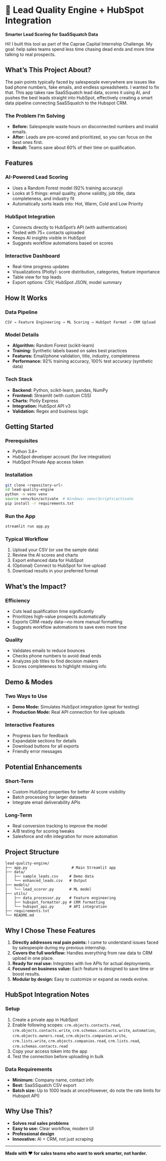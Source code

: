 # 🎯 Lead Quality Engine + HubSpot Integration

**Smarter Lead Scoring for SaaSSquatch Data**

Hi! I built this tool as part of the Caprae Capital Internship Challenge. My goal: help sales teams spend less time chasing dead ends and more time talking to real prospects.


## What’s This Project About?

The pain points typically faced by salespeople everywhere are issues like bad phone numbers, fake emails, and endless spreadsheets. I wanted to fix that. This app takes raw SaaSSquatch lead data, scores it using AI, and pushes the best leads straight into HubSpot, effectively creating a smart data pipeline connecting SaaSSquatch to the Hubspot CRM.

### The Problem I’m Solving
- **Before:** Salespeople waste hours on disconnected numbers and invalid emails.
- **After:** Leads are pre-scored and prioritized, so you can focus on the best ones first.
- **Result:** Teams save about 60% of their time on qualification.


## Features

### AI-Powered Lead Scoring
- Uses a Random Forest model (92% training accuracy)
- Looks at 5 things: email quality, phone validity, job title, data completeness, and industry fit
- Automatically sorts leads into: Hot, Warm, Cold and Low Priority

### HubSpot Integration
- Connects directly to HubSpot’s API (with authentication)
- Tested with 75+ contacts uploaded
- Keeps AI insights visible in HubSpot
- Suggests workflow automations based on scores

### Interactive Dashboard
- Real-time progress updates
- Visualizations (Plotly): score distribution, categories, feature importance
- Table view for top leads
- Export options: CSV, HubSpot JSON, model summary


## How It Works

### Data Pipeline
```
CSV → Feature Engineering → ML Scoring → HubSpot Format → CRM Upload
```

### Model Details
- **Algorithm:** Random Forest (scikit-learn)
- **Training:** Synthetic labels based on sales best practices
- **Features:** Email/phone validation, title, industry, completeness
- **Performance:** 92% training accuracy, 100% test accuracy (synthetic data)

### Tech Stack
- **Backend:** Python, scikit-learn, pandas, NumPy
- **Frontend:** Streamlit (with custom CSS)
- **Charts:** Plotly Express
- **Integration:** HubSpot API v3
- **Validation:** Regex and business logic


## Getting Started

### Prerequisites
- Python 3.8+
- HubSpot developer account (for live integration)
- HubSpot Private App access token

### Installation
```bash
git clone <repository-url>
cd lead-quality-engine
python -m venv venv
source venv/bin/activate  # Windows: venv\Scripts\activate
pip install -r requirements.txt
```

### Run the App
```bash
streamlit run app.py
```

### Typical Workflow
1. Upload your CSV (or use the sample data)
2. Review the AI scores and charts
3. Export enhanced data for HubSpot
4. (Optional) Connect to HubSpot for live upload
5. Download results in your preferred format


## What’s the Impact?

### Efficiency
- Cuts lead qualification time significantly
- Prioritizes high-value prospects automatically
- Exports CRM-ready data—no more manual formatting
- Suggests workflow automations to save even more time

### Quality
- Validates emails to reduce bounces
- Checks phone numbers to avoid dead ends
- Analyzes job titles to find decision makers
- Scores completeness to highlight missing info


## Demo & Modes

### Two Ways to Use
- **Demo Mode:** Simulates HubSpot integration (great for testing)
- **Production Mode:** Real API connection for live uploads

### Interactive Features
- Progress bars for feedback
- Expandable sections for details
- Download buttons for all exports
- Friendly error messages


## Potential Enhancements

### Short-Term
- Custom HubSpot properties for better AI score visibility
- Batch processing for larger datasets
- Integrate email deliverability APIs

### Long-Term
- Real conversion tracking to improve the model
- A/B testing for scoring tweaks
- Salesforce and n8n integration for more automation


## Project Structure

```
lead-quality-engine/
├── app.py                    # Main Streamlit app
├── data/
│   ├── sample_leads.csv     # Demo data
│   └── enhanced_leads.csv   # Output
├── models/
│   └── lead_scorer.py       # ML model
├── utils/
│   ├── data_processor.py    # Feature engineering
│   ├── hubspot_formatter.py # CRM formatting
│   └── hubspot_api.py       # API integration
├── requirements.txt
└── README.md
```

## Why I Chose These Features

1. **Directly addresses real pain points:** I came to understand issues faced by salespeople during my previous internship.
2. **Covers the full workflow:** Handles everything from raw data to CRM upload in one place.
3. **Ready for real use:** Integrates with live APIs for actual deployments.
4. **Focused on business value:** Each feature is designed to save time or boost results.
5. **Modular by design:** Easy to customize or expand as needs evolve.


## HubSpot Integration Notes

### Setup
1. Create a private app in HubSpot
2. Enable following scopes: `crm.objects.contacts.read`, `crm.objects.contacts.write`, `crm.schemas.contacts.write`, `automation`, `crm.objects.owners.read`, `crm.objects.companies.write`, `crm.lists.write`, `crm.objects.companies.read`, `crm.lists.read`, `crm.schemas.contacts.read`
3. Copy your access token into the app
4. Test the connection before uploading in bulk

### Data Requirements
- **Minimum:** Company name, contact info
- **Best:** SaaSSquatch CSV export
- **Batch size:** Up to 1000 leads at once(However, do note the rate limits for Hubspot API)


## Why Use This?

- **Solves real sales problems**
- **Easy to use:** Clear workflow, modern UI
- **Professional design**
- **Innovative:** AI + CRM, not just scraping

---

**Made with ❤️ for sales teams who want to work smarter, not harder.**